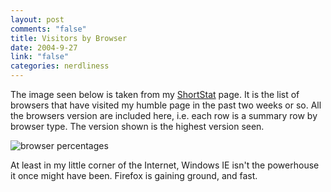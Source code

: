 ```yaml
--- 
layout: post
comments: "false"
title: Visitors by Browser
date: 2004-9-27
link: "false"
categories: nerdliness
---
```

The image seen below is taken from my <a href="http://shortstat.shauninman.com" title="ShortStat">ShortStat</a> page. It is the list of browsers that have visited my humble page in the past two weeks or so. All the browsers version are included here, i.e. each row is a summary row by browser type. The version shown is the highest version seen.

<img src="http://zanshin.net/images/browsers.jpg" alt="browser percentages" />

At least in my little corner of the Internet, Windows IE isn't the powerhouse it once might have been. Firefox is gaining ground, and fast.
